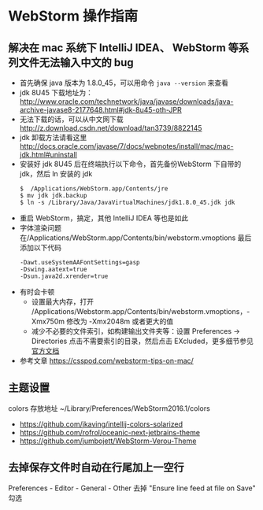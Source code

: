 # WebStorm 操作指南

## 解决在 mac 系统下 IntelliJ IDEA、 WebStorm 等系列文件无法输入中文的 bug

* 首先确保 java 版本为 1.8.0_45，可以用命令 `java --version` 来查看
* jdk 8U45 下载地址为： http://www.oracle.com/technetwork/java/javase/downloads/java-archive-javase8-2177648.html#jdk-8u45-oth-JPR
* 无法下载的话，可以从中文网下载 http://z.download.csdn.net/download/tan3739/8822145
* jdk 卸载方法请看这里 http://docs.oracle.com/javase/7/docs/webnotes/install/mac/mac-jdk.html#uninstall
* 安装好 jdk 8U45 后在终端执行以下命令，首先备份WebStorm 下自带的 jdk，然后 ln 安装的 jdk
  ```
  $  /Applications/WebStorm.app/Contents/jre
  $ mv jdk jdk.backup
  $ ln -s /Library/Java/JavaVirtualMachines/jdk1.8.0_45.jdk jdk
  ```
* 重启 WebStorm，搞定，其他 IntelliJ IDEA 等也是如此
* 字体渲染问题 在/Applications/WebStorm.app/Contents/bin/webstorm.vmoptions 最后添加以下代码
  ```
  -Dawt.useSystemAAFontSettings=gasp
  -Dswing.aatext=true
  -Dsun.java2d.xrender=true
  ```
* 有时会卡顿
  * 设置最大内存，打开 /Applications/Webstorm.app/Contents/bin/webstorm.vmoptions，-Xmx750m 修改为 -Xmx2048m 或者更大的值
  * 减少不必要的文件索引，如构建输出文件夹等：设置 Preferences -> Directories 点击不需要索引的目录，然后点击 EXcluded，更多细节参见[官方文档](https://www.jetbrains.com/help/webstorm/2016.1/directories.html?origin=old_help)
* 参考文章 https://csspod.com/webstorm-tips-on-mac/

## 主题设置

colors 存放地址 ~/Library/Preferences/WebStorm2016.1/colors

* https://github.com/jkaving/intellij-colors-solarized
* https://github.com/rofrol/oceanic-next-jetbrains-theme
* https://github.com/jumbojett/WebStorm-Verou-Theme

## 去掉保存文件时自动在行尾加上一空行

Preferences - Editor - General - Other 去掉 "Ensure line feed at file on Save" 勾选
